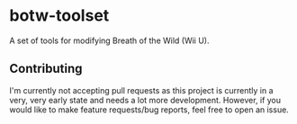 # botw-toolset
A set of tools for modifying Breath of the Wild (Wii U).

## Contributing
I'm currently not accepting pull requests as this project is currently in a very, very early state and needs a lot more development. However, if you would like to make feature requests/bug reports, feel free to open an issue.

